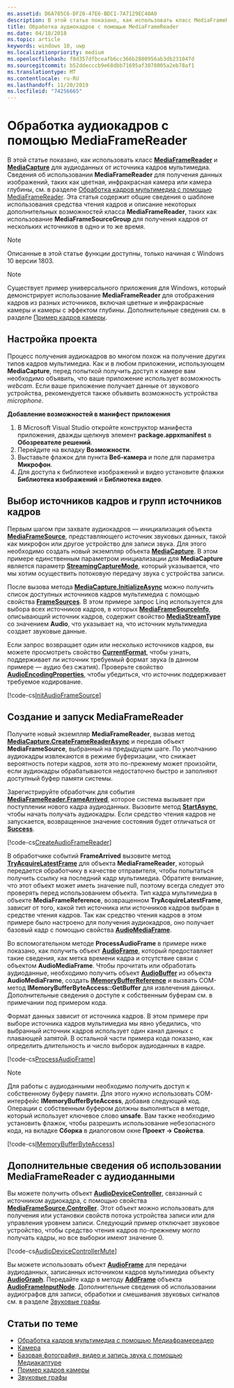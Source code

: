 ```yaml
---
ms.assetid: D6A785C6-DF28-47E6-BDC1-7A7129EC40A0
description: В этой статье показано, как использовать класс MediaFrameReader и MediaCapture для получения кадров AudioFrames, содержащих звуковые данные из источника захвата.
title: Обработка аудиокадров с помощью MediaFrameReader
ms.date: 04/18/2018
ms.topic: article
keywords: windows 10, uwp
ms.localizationpriority: medium
ms.openlocfilehash: f8d357dfbceafb6cc366b2880956ab3db231047d
ms.sourcegitcommit: b52ddecccb9e68dbb71695af3078005a2eb78af1
ms.translationtype: MT
ms.contentlocale: ru-RU
ms.lasthandoff: 11/20/2019
ms.locfileid: "74256665"
---
```

# <a name="process-audio-frames-with-mediaframereader"></a>Обработка аудиокадров с помощью MediaFrameReader

В этой статье показано, как использовать класс [**MediaFrameReader**](https://docs.microsoft.com/uwp/api/Windows.Media.Capture.Frames.MediaFrameReader) и [**MediaCapture**](https://docs.microsoft.com/uwp/api/Windows.Media.Capture.MediaCapture) для аудиоданных от источника кадров мультимедиа. Сведения об использовании **MediaFrameReader** для получения данных изображений, таких как цветная, инфракрасная камера или камера глубины, см. в разделе [Обработка кадров мультимедиа с помощью MediaFrameReader](process-media-frames-with-mediaframereader.md). Эта статья содержит общие сведения о шаблоне использования средства чтения кадров и описание некоторых дополнительных возможностей класса **MediaFrameReader**, таких как использование **MediaFrameSourceGroup** для получения кадров от нескольких источников в одно и то же время. 

> [!NOTE] 
> Описанные в этой статье функции доступны, только начиная c Windows 10 версии 1803.

> [!NOTE] 
> Существует пример универсального приложения для Windows, который демонстрирует использование **MediaFrameReader** для отображения кадров из разных источников, включая цветные и инфракрасные камеры и камеры с эффектом глубины. Дополнительные сведения см. в разделе [Пример кадров камеры](https://github.com/Microsoft/Windows-universal-samples/tree/master/Samples/CameraFrames).

## <a name="setting-up-your-project"></a>Настройка проекта
Процесс получения аудиокадров во многом похож на получение других типов кадров мультимедиа. Как и в любом приложении, использующем **MediaCapture**, перед попыткой получить доступ к камере вам необходимо объявить, что ваше приложение использует возможность *webcam*. Если ваше приложение получает данные от звукового устройства, рекомендуется также объявить возможность устройства *microphone*. 

**Добавление возможностей в манифест приложения**

1.  В Microsoft Visual Studio откройте конструктор манифеста приложения, дважды щелкнув элемент **package.appxmanifest** в **Обозревателе решений**.
2.  Перейдите на вкладку **Возможности**.
3.  Выставьте флажок для пункта **Веб-камера** и поле для параметра **Микрофон**.
4.  Для доступа к библиотеке изображений и видео установите флажки **Библиотека изображений** и **Библиотека видео**.



## <a name="select-frame-sources-and-frame-source-groups"></a>Выбор источников кадров и групп источников кадров

Первым шагом при захвате аудиокадров — инициализация объекта [**MediaFrameSource**](https://docs.microsoft.com/uwp/api/Windows.Media.Capture.Frames.MediaFrameSource), представляющего источник звуковых данных, такой как микрофон или другое устройство для записи звука. Для этого необходимо создать новый экземпляр объекта [**MediaCapture**](https://docs.microsoft.com/uwp/api/Windows.Media.Capture.MediaCapture). В этом примере единственным параметром инициализации для **MediaCapture** является параметр [**StreamingCaptureMode**](https://docs.microsoft.com/uwp/api/windows.media.capture.mediacaptureinitializationsettings.streamingcapturemode), который указывается, что мы хотим осуществить потоковую передачу звука с устройства записи. 

После вызова метода [**MediaCapture.InitializeAsync**](https://docs.microsoft.com/uwp/api/windows.media.capture.mediacapture.initializeasync) можно получить список доступных источников кадров мультимедиа с помощью свойства [**FrameSources**](https://docs.microsoft.com/uwp/api/windows.media.capture.mediacapture.framesources). В этом примере запрос Linq используется для выбора всех источников кадров, в которых [**MediaFrameSourceInfo**](https://docs.microsoft.com/uwp/api/windows.media.capture.frames.mediaframesourceinfo), описывающий источник кадров, содержит свойство [**MediaStreamType**](https://docs.microsoft.com/uwp/api/windows.media.capture.frames.mediaframesourceinfo.mediastreamtype) со значением **Audio**, что указывает на, что источник мультимедиа создает звуковые данные.

Если запрос возвращает один или несколько источников кадров, вы можете просмотреть свойство [**CurrentFormat**](https://docs.microsoft.com/uwp/api/windows.media.capture.frames.mediaframesource.currentformat), чтобы узнать, поддерживает ли источник требуемый формат звука (в данном примере — аудио без сжатия). Проверьте свойство [**AudioEncodingProperties**](https://docs.microsoft.com/uwp/api/windows.media.capture.frames.mediaframeformat.audioencodingproperties), чтобы убедиться, что источник поддерживает требуемое кодирование.

[!code-cs[InitAudioFrameSource](./code/Frames_Win10/Frames_Win10/MainPage.xaml.cs#SnippetInitAudioFrameSource)]

## <a name="create-and-start-the-mediaframereader"></a>Создание и запуск MediaFrameReader

Получите новый экземпляр **MediaFrameReader**, вызвав метод [**MediaCapture.CreateFrameReaderAsync**](https://docs.microsoft.com/uwp/api/windows.media.capture.mediacapture.createframereaderasync#Windows_Media_Capture_MediaCapture_CreateFrameReaderAsync_Windows_Media_Capture_Frames_MediaFrameSource_) и передав объект **MediaFrameSource**, выбранный на предыдущем шаге. По умолчанию аудиокадры извлекаются в режиме буферизации, что снижает вероятность потери кадров, хотя это по-прежнему может произойти, если аудиокадры обрабатываются недостаточно быстро и заполняют доступный буфер памяти системы.

Зарегистрируйте обработчик для события [**MediaFrameReader.FrameArrived**](https://docs.microsoft.com/uwp/api/windows.media.capture.frames.mediaframereader.framearrived), которое система вызывает при поступлении нового кадра аудиоданных. Вызовите метод [**StartAsync**](https://docs.microsoft.com/uwp/api/windows.media.capture.frames.mediaframereader.startasync), чтобы начать получать аудиокадры. Если средство чтения кадров не запускается, возвращенное значение состояния будет отличаться от [**Success**](https://docs.microsoft.com/uwp/api/windows.media.capture.frames.mediaframereaderstartstatus).

[!code-cs[CreateAudioFrameReader](./code/Frames_Win10/Frames_Win10/MainPage.xaml.cs#SnippetCreateAudioFrameReader)]

В обработчике событий **FrameArrived** вызовите метод [**TryAcquireLatestFrame**](https://docs.microsoft.com/uwp/api/windows.media.capture.frames.mediaframereader.tryacquirelatestframe) для объекта **MediaFrameReader**, который передается обработчику в качестве отправителя, чтобы попытаться получить ссылку на последний кадр мультимедиа. Обратите внимание, что этот объект может иметь значение null, поэтому всегда следует это проверять перед использованием объекта. Тип кадра мультимедиа в объекте **MediaFrameReference**, возвращенном **TryAcquireLatestFrame**, зависит от того, какой тип источника или источников кадров выбран в средстве чтения кадров. Так как средство чтения кадров в этом примере было настроено для получения аудиокадров, оно получает базовый кадр с помощью свойства [**AudioMediaFrame**](https://docs.microsoft.com/uwp/api/windows.media.capture.frames.mediaframereference.audiomediaframe). 

Во вспомогательном методе **ProcessAudioFrame** в примере ниже показано, как получить объект [**AudioFrame**](https://docs.microsoft.com/uwp/api/windows.media.audioframe), который предоставляет такие сведения, как метка времени кадра и отсутствие связи с объектом **AudioMediaFrame**. Чтобы прочитать или обработать аудиоданные, необходимо получить объект [**AudioBuffer**](https://docs.microsoft.com/uwp/api/windows.media.audiobuffer) из объекта **AudioMediaFrame**, создать [**IMemoryBufferReference**](https://docs.microsoft.com/uwp/api/windows.foundation.imemorybufferreference) и вызвать COM-метод **IMemoryBufferByteAccess::GetBuffer** для извлечения данных. Дополнительные сведения о доступе к собственным буферам см. в примечании под примером кода.

Формат данных зависит от источника кадров. В этом примере при выборе источника кадров мультимедиа мы явно убедились, что выбранный источник кадров использует один канал данных с плавающей запятой. В остальной части примера кода показано, как определить длительность и число выборок аудиоданных в кадре.  

[!code-cs[ProcessAudioFrame](./code/Frames_Win10/Frames_Win10/MainPage.xaml.cs#SnippetProcessAudioFrame)]

> [!NOTE] 
> Для работы с аудиоданными необходимо получить доступ к собственному буферу памяти. Для этого нужно использовать COM-интерфейс **IMemoryBufferByteAccess**, добавив следующий код. Операции с собственным буфером должны выполняться в методе, который использует ключевое слово **unsafe**. Вам также необходимо установить флажок, чтобы разрешить использование небезопасного кода, на вкладке **Сборка** в диалоговом окне **Проект -> Свойства**.

[!code-cs[IMemoryBufferByteAccess](./code/Frames_Win10/Frames_Win10/FrameRenderer.cs#SnippetIMemoryBufferByteAccess)]

## <a name="additional-information-on-using-mediaframereader-with-audio-data"></a>Дополнительные сведения об использовании MediaFrameReader с аудиоданными

Вы можете получить объект [**AudioDeviceController**](https://docs.microsoft.com/uwp/api/Windows.Media.Devices.AudioDeviceController), связанный с источником аудиокадра, с помощью свойства [**MediaFrameSource.Controller**](https://docs.microsoft.com/uwp/api/windows.media.capture.frames.mediaframesource.controller). Этот объект можно использовать для получения или установки свойств потока устройства записи или для управления уровнем записи. Следующий пример отключает звуковое устройство, чтобы средство чтения кадров по-прежнему могло получать кадры, но все выборки имеют значение 0.

[!code-cs[AudioDeviceControllerMute](./code/Frames_Win10/Frames_Win10/MainPage.xaml.cs#SnippetAudioDeviceControllerMute)]

Вы можете использовать объект [**AudioFrame**](https://docs.microsoft.com/uwp/api/windows.media.audioframe) для передачи аудиоданных, записанных источником кадров мультимедиа объекту [**AudioGraph**](https://docs.microsoft.com/uwp/api/windows.media.audio.audiograph). Передайте кадр в методу [**AddFrame**](https://docs.microsoft.com/uwp/api/windows.media.audio.audioframeinputnode.addframe) объекта [**AudioFrameInputNode**](https://docs.microsoft.com/en-us/uwp/api/windows.media.audio.audioframeinputnode). Дополнительные сведения об использовании аудиографов для записи, обработки и смешивания звуковых сигналов см. в разделе [Звуковые графы](audio-graphs.md).

## <a name="related-topics"></a>Статьи по теме

* [Обработка кадров мультимедиа с помощью Медиафрамереадер](process-media-frames-with-mediaframereader.md)
* [Камера](camera.md)
* [Базовая фотография, видео и запись звука с помощью Медиакаптуре](basic-photo-video-and-audio-capture-with-MediaCapture.md)
* [Пример кадров камеры](https://github.com/Microsoft/Windows-universal-samples/tree/master/Samples/CameraFrames)
* [Звуковые графы](audio-graphs.md)
 






